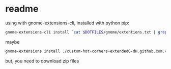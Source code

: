 # readme

using with gnome-extensions-cli, installed with python pip:

```bash
gnome-extensions-cli install `cat $DOTFILES/gnome/extentions.txt | grep -v '#'
```

maybe

```bash
gnome-extensions install ./custom-hot-corners-extendedG-dH.github.com.v11.shell-extension.zip
```

but, you need to download zip files
